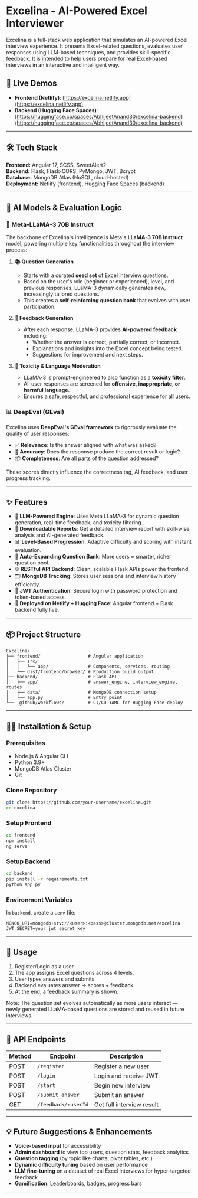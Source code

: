 # Excelina - AI-Powered Excel Interviewer

Excelina is a full-stack web application that simulates an AI-powered Excel interview experience. It presents Excel-related questions, evaluates user responses using LLM-based techniques, and provides skill-specific feedback. It is intended to help users prepare for real Excel-based interviews in an interactive and intelligent way.

## 🚀 Live Demos

- **Frontend (Netlify)**: [https://excelina.netlify.app](https://excelina.netlify.app)
- **Backend (Hugging Face Spaces)**: [https://huggingface.co/spaces/AbhijeetAnand30/excelina-backend](https://huggingface.co/spaces/AbhijeetAnand30/excelina-backend)

---

## 🛠️ Tech Stack

**Frontend:** Angular 17, SCSS, SweetAlert2  
**Backend:** Flask, Flask-CORS, PyMongo, JWT, Bcrypt  
**Database:** MongoDB Atlas (NoSQL, cloud-hosted)  
**Deployment:** Netlify (frontend), Hugging Face Spaces (backend)

---
## 🧠 AI Models & Evaluation Logic

### 🤖 Meta-LLaMA-3 70B Instruct

The backbone of Excelina's intelligence is Meta's **LLaMA-3 70B Instruct** model, powering multiple key functionalities throughout the interview process:

1. **📚 Question Generation**  
   - Starts with a curated **seed set** of Excel interview questions.
   - Based on the user's role (beginner or experienced), level, and previous responses, LLaMA-3 dynamically generates new, increasingly tailored questions.
   - This creates a **self-reinforcing question bank** that evolves with user participation.

2. **📝 Feedback Generation**  
   - After each response, LLaMA-3 provides **AI-powered feedback** including:
     - Whether the answer is correct, partially correct, or incorrect.
     - Explanations and insights into the Excel concept being tested.
     - Suggestions for improvement and next steps.

3. **🧼 Toxicity & Language Moderation**  
   - LLaMA-3 is prompt-engineered to also function as a **toxicity filter**.
   - All user responses are screened for **offensive, inappropriate, or harmful language**.
   - Ensures a safe, respectful, and professional experience for all users.



### 📊 DeepEval (GEval)

Excelina uses **DeepEval's GEval framework** to rigorously evaluate the quality of user responses:

- ✅ **Relevance**: Is the answer aligned with what was asked?
- 🎯 **Accuracy**: Does the response produce the correct result or logic?
- 📦 **Completeness**: Are all parts of the question addressed?

These scores directly influence the correctness tag, AI feedback, and user progress tracking.

---
## ✨ Features

- 🧠 **LLM-Powered Engine**: Uses Meta LLaMA-3 for dynamic question generation, real-time feedback, and toxicity filtering.
- 📄 **Downloadable Reports**: Get a detailed interview report with skill-wise analysis and AI-generated feedback.
- 📊 **Level-Based Progression**: Adaptive difficulty and scoring with instant evaluation.
- 🔁 **Auto-Expanding Question Bank**: More users = smarter, richer question pool.
- 🌐 **RESTful API Backend**: Clean, scalable Flask APIs power the frontend.
- 🗂️ **MongoDB Tracking**: Stores user sessions and interview history efficiently.
- 🔐 **JWT Authentication**: Secure login with password protection and token-based access.
- 🚀 **Deployed on Netlify + Hugging Face**: Angular frontend + Flask backend fully live.



---

## 📦 Project Structure

```
Excelina/
├── frontend/                  # Angular application
│   ├── src/
│   │   └── app/               # Components, services, routing
│   └── dist/frontend/browser/ # Production build output
├── backend/                   # Flask API
│   ├── app/                   # answer_engine, interview_engine, routes
│   ├── data/                  # MongoDB connection setup
│   └── app.py                 # Entry point
└── .github/workflows/         # CI/CD YAML for Hugging Face deploy
```

---

## 🧑‍💻 Installation & Setup

### Prerequisites
- Node.js & Angular CLI
- Python 3.9+
- MongoDB Atlas Cluster
- Git

### Clone Repository
```bash
git clone https://github.com/your-username/excelina.git
cd excelina
```

### Setup Frontend
```bash
cd frontend
npm install
ng serve
```

### Setup Backend
```bash
cd backend
pip install -r requirements.txt
python app.py
```

### Environment Variables

In `backend`, create a `.env` file:

```
MONGO_URI=mongodb+srv://<user>:<pass>@cluster.mongodb.net/excelina
JWT_SECRET=your_jwt_secret_key
```

---

## 🎯 Usage

1. Register/Login as a user.
2. The app assigns Excel questions across 4 levels.
3. User types answers and submits.
4. Backend evaluates answer → scores + feedback.
5. At the end, a feedback summary is shown.

Note: The question set evolves automatically as more users interact — newly generated LLaMA-based questions are stored and reused in future interviews.

---

## 🔗 API Endpoints

| Method | Endpoint | Description |
|--------|----------|-------------|
| POST   | `/register` | Register a new user |
| POST   | `/login`    | Login and receive JWT |
| POST   | `/start`    | Begin new interview |
| POST   | `/submit_answer` | Submit an answer |
| GET    | `/feedback/:userId` | Get full interview result |


---

## 💡 Future Suggestions & Enhancements

- **Voice-based input** for accessibility
- **Admin dashboard** to view top users, question stats, feedback analytics
- **Question tagging** (by topic like charts, pivot tables, etc.)
- **Dynamic difficulty tuning** based on user performance
- **LLM fine-tuning** on a dataset of real Excel interviews for hyper-targeted feedback
- **Gamification**: Leaderboards, badges, progress bars

---